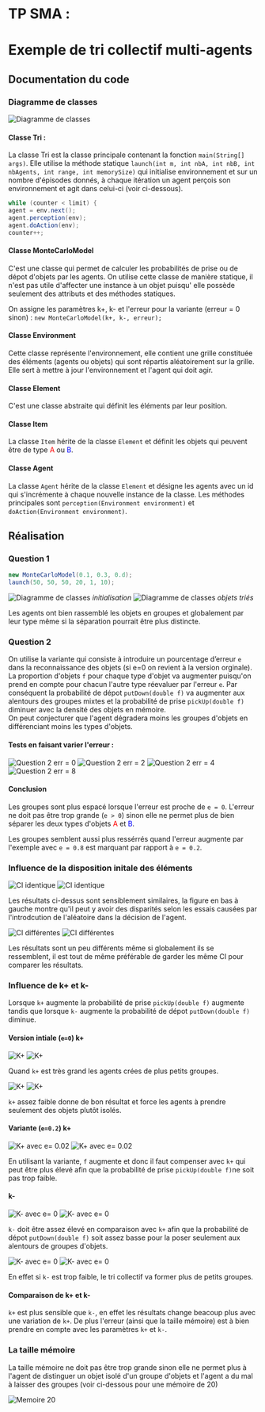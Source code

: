 # TP SMA :
# Exemple de tri collectif multi-agents

## Documentation du code
### Diagramme de classes
![Diagramme de classes](images/class_diagram.png)

#### Classe Tri :
La classe Tri est la classe principale contenant la fonction `main(String[] args)`.
Elle utilise la méthode statique `launch(int m, int nbA, int nbB, int nbAgents, int range, int memorySize)` 
qui initialise environnement et sur un nombre d'épisodes donnés, à chaque itération un agent perçois son environnement 
et agit dans celui-ci (voir ci-dessous).   
```java
while (counter < limit) {
agent = env.next();
agent.perception(env);
agent.doAction(env);
counter++;
```
#### Classe MonteCarloModel
C'est une classe qui permet de calculer les probabilités de prise ou de dépot d'objets par les agents.
On utilise cette classe de manière statique, il n'est pas utile d'affecter une instance à un objet 
puisqu' elle possède seulement des attributs et des méthodes statiques.  

On assigne les paramètres k+, k- et l'erreur pour la variante (erreur = 0 sinon) :  `new MonteCarloModel(k+, k-, erreur);`

#### Classe Environment
Cette classe représente l'environnement, elle contient une grille constituée des éléments (agents ou objets) qui sont 
répartis aléatoirement sur la grille.
Elle sert à mettre à jour l'environnement et l'agent qui doit agir.

#### Classe Element
C'est une classe abstraite qui définit les éléments par leur position.

#### Classe Item
La classe `Item` hérite de la classe `Element` et définit les objets qui peuvent être de type
<span style=color:red>A</span> ou <span style=color:blue>B</span>.

#### Classe Agent
La classe `Agent` hérite de la classe `Element` et désigne les agents avec un id qui s'incrémente à chaque nouvelle
instance de la classe. Les méthodes principales sont `perception(Environment environment)` et 
`doAction(Environment environment)`.

## Réalisation

### Question 1

```java
new MonteCarloModel(0.1, 0.3, 0.d);
launch(50, 50, 50, 20, 1, 10);
```

![Diagramme de classes](images/q1_initb.png) *initialisation*
![Diagramme de classes](images/q1_sortb.png) *objets triés*

Les agents ont bien rassemblé les objets en groupes et globalement par leur type même si la séparation pourrait 
être plus distincte.


### Question 2

On utilise la variante qui consiste à introduire un pourcentage d’erreur `e` dans la reconnaissance des objets 
(si e=0 on revient à la version orginale). La proportion d'objets `f` pour chaque type d'objet va augmenter 
puisqu'on prend en compte pour chacun l'autre type réevaluer par l'erreur `e`. Par conséquent la probabilité 
de dépot `putDown(double f)` va augmenter aux alentours des groupes mixtes et la probabilité de prise 
`pickUp(double f)` diminuer avec la densité des objets en mémoire.  
On peut conjecturer que l'agent dégradera moins les groupes d'objets en différenciant moins les types d'objets.

#### Tests en faisant varier l'erreur :
![Question 2 err = 0](images/q2_e=0.png)
![Question 2 err = 2](images/q2_e=02.png)
![Question 2 err = 4](images/q2_e=04.png)
![Question 2 err = 8](images/q2_e=08.png)

#### Conclusion 
Les groupes sont plus espacé lorsque l'erreur est proche de `e = 0`. L'erreur ne doit pas être trop grande (`e > 0`) 
sinon elle ne permet plus de bien séparer les deux types d'objets 
<span style=color:red>A</span> et <span style=color:blue>B</span>.

Les groupes semblent aussi plus ressérrés quand l'erreur augmente par l'exemple avec 
`e = 0.8` est marquant par rapport à `e = 0.2`.

### Influence de la disposition initale des éléments

![CI identique](images/fluctuation1.png)
![CI identique](images/fluctuation2.png)

Les résultats ci-dessus sont sensiblement similaires, la figure en bas à gauche montre qu'il peut y avoir des disparités 
selon les essais causées par l'introdcution de l'aléatoire dans la décision de l'agent.

![CI différentes](images/diff_CI1.png)
![CI différentes](images/diff_CI2.png)

Les résultats sont un peu différents même si globalement ils se ressemblent, il est tout de même préférable de garder 
les même CI pour comparer les résultats.

### Influence de k+ et k-

Lorsque `k+` augmente la probabilité de prise `pickUp(double f)` augmente tandis que lorsque `k-` augmente 
la probabilité de dépot `putDown(double f)` diminue.

#### Version intiale (`e=0`) k+

![K+](images/k+=09.png)
![K+](images/k+=1.png)

Quand `k+` est très grand les agents crées de plus petits groupes.

![K+](images/k+=005.png)
![K+](images/k+=015.png)

`k+` assez faible donne de bon résultat et force les agents à prendre seulement des objets plutôt isolés.

#### Variante (`e=0.2`) k+

![K+ avec e= 0.02](images/ek+=015.png)
![K+ avec e= 0.02](images/ek+=025.png)

En utilisant la variante, `f` augmente et donc il faut compenser avec `k+` qui peut être plus élevé afin que la 
probabilité de prise `pickUp(double f)`ne soit pas trop faible.

#### k-

![K- avec e= 0](images/k-=055.png)
![K- avec e= 0](images/k-=065.png)

`k-` doit être assez élevé en comparaison avec `k+` afin que la probabilité de dépot `putDown(double f)`
soit assez basse pour la poser seulement aux alentours de groupes d'objets.

![K- avec e= 0](images/k-=005.png)
![K- avec e= 0](images/k-=015.png)

En effet si `k-` est trop faible, le tri collectif va former plus de petits groupes.

#### Comparaison de k+ et k-

`k+` est plus sensible que `k-`, en effet les résultats change beacoup plus avec une variation de `k+`.
De plus l'erreur (ainsi que la taille mémoire) est à bien prendre en compte avec les paramètres `k+` et `k-`.

### La taille mémoire

La taille mémoire ne doit pas être trop grande sinon elle ne permet plus à l'agent de distinguer un objet isolé 
d'un groupe d'objets et l'agent a du mal à laisser des groupes (voir ci-dessous pour une mémoire de 20)

![Memoire 20](images/memory20.png)


